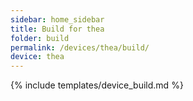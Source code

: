 ```yaml
---
sidebar: home_sidebar
title: Build for thea
folder: build
permalink: /devices/thea/build/
device: thea
---
```

{% include templates/device_build.md %}
